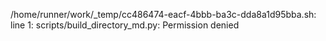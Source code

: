 /home/runner/work/_temp/cc486474-eacf-4bbb-ba3c-dda8a1d95bba.sh: line 1: scripts/build_directory_md.py: Permission denied
